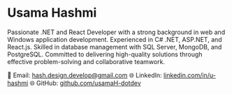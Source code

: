 # Usama Hashmi

Passionate .NET and React Developer with a strong background in web and Windows application development. Experienced in C# .NET, ASP.NET, and React.js. Skilled in database management with SQL Server, MongoDB, and PostgreSQL. Committed to delivering high-quality solutions through effective problem-solving and collaborative teamwork.

📧 Email: hash.design.develop@gmail.com
🌐 LinkedIn: [linkedin.com/in/u-hashmi](www.linkedin.com/in/u-hashmi)
🌐 GitHub: [github.com/usamaH-dotdev](https://github.com/usamaH-dotdev)

